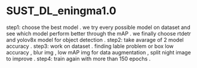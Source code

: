 # SUST_DL_eningma1.0
step1: choose the best model . we try every possible model on dataset and see which model perform better  through the mAP . we finally choose rtdetr and yolov8x model for object detection . 
step2: take avarage of 2 model accuracy . 
step3: work on dataset . finding lable problem or box low accuracy , blur img , low mAP img for data augmentation , split night image to improve . 
step4: train again with more than 150 epochs . 
